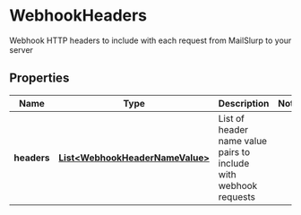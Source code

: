 

# WebhookHeaders

Webhook HTTP headers to include with each request from MailSlurp to your server

## Properties

| Name | Type | Description | Notes |
|------------ | ------------- | ------------- | -------------|
|**headers** | [**List&lt;WebhookHeaderNameValue&gt;**](WebhookHeaderNameValue) | List of header name value pairs to include with webhook requests |  |



